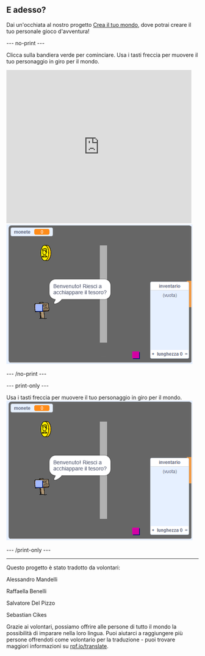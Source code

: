 ## E adesso?

Dai un'occhiata al nostro progetto [Crea il tuo mondo](https://projects.raspberrypi.org/it-IT/projects/create-your-own-world?utm_source=pathway&utm_medium=whatnext&utm_campaign=projects), dove potrai creare il tuo personale gioco d'avventura!

--- no-print ---

Clicca sulla bandiera verde per cominciare. Usa i tasti freccia per muovere il tuo personaggio in giro per il mondo.

<div class="scratch-preview">
  <iframe allowtransparency="true" width="485" height="402" src="https://scratch.mit.edu/projects/embed/395749254/?autostart=false" frameborder="0" scrolling="no"></iframe>
  <img src="images/create-showcase.png">
</div>

--- /no-print ---

--- print-only ---

Usa i tasti freccia per muovere il tuo personaggio in giro per il mondo. 
![showcase.png](images/create-showcase.png)

--- /print-only ---


***
Questo progetto è stato tradotto da volontari:

Alessandro Mandelli

Raffaella Benelli

Salvatore Del Pizzo

Sebastian Cikes

Grazie ai volontari, possiamo offrire alle persone di tutto il mondo la possibilità di imparare nella loro lingua. Puoi aiutarci a raggiungere più persone offrendoti come volontario per la traduzione - puoi trovare maggiori informazioni su [rpf.io/translate](https://rpf.io/translate).